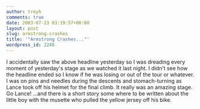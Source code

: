```yaml
---
author: troyh
comments: true
date: 2003-07-23 03:19:57+00:00
layout: post
slug: armstrong-crashes
title: '"Armstrong Crashes..."'
wordpress_id: 2248
---
```


I accidentally saw the above headline yesterday so I was dreading every moment of yesterday's stage as we watched it last night.  I didn't see how the headline ended so I  know if he was losing or out of the tour or whatever.  I was on pins and needles during the descents and stomach-turning as Lance took off his helmet for the final climb.  It really was an amazing stage.  Go Lance!  ...and there is a short story some where to be written about the little boy with the musette who pulled the yellow jersey off his bike.
